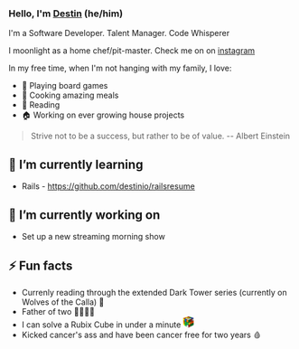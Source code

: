 ### Hello, I'm [Destin](https://destin.io) (he/him)

I'm a Software Developer. Talent Manager. Code Whisperer

I moonlight as a home chef/pit-master. Check me on on [instagram](https://www.instagram.com/famleechef/)

In my free time, when I'm not hanging with my family, I love: 
- 🎲 Playing board games
- 🍝 Cooking amazing meals
- 📖 Reading
- 🏠 Working on ever growing house projects

> Strive not to be a success, but rather to be of value. -- Albert Einstein

## 🌱 I’m currently learning
- Rails - https://github.com/destinio/railsresume

## 🔭 I’m currently working on
- Set up a new streaming morning show

## ⚡️ Fun facts
- Currenly reading through the extended Dark Tower series (currently on Wolves of the Calla) 🐺
- Father of two 👨‍👩‍👦‍👦
- I can solve a Rubix Cube in under a minute <img src='/cube.png' height='20px' alt='Rubix Cube Image' />
- Kicked cancer's ass and have been cancer free for two years 🩸
